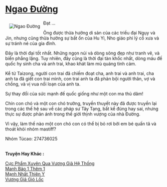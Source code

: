 <a href="https://truyentiki.com/ngao-duong.30535/" title="Ngao Đường"><h1>Ngao Đường</h1></a><div style="display:table"><img align="right" style="float: left; padding: 10px;" src="https://truyentiki.com/a/img/str/src/30535.jpg" alt="Ngao Đường">Đạt ... <p></p> Ông được thừa hưởng di sản của các triều đại Ngụy và Jin, nhưng cũng thừa hưởng sự bất ổn của Hu Yi, Nho giáo phi lý cổ xưa và sự tránh né của gia đình. <p></p> Đây là thời đại tốt nhất. Những ngọn núi và dòng sông đẹp như tranh vẽ, và biển phẳng lặng. Tuy nhiên, đây cũng là thời đại tàn khốc nhất, dòng máu đế quốc hy sinh cha và anh trai, khao khát làm mù quáng tình cảm. <p></p> Kể từ Taizong, người con trai đã chiếm đoạt cha, anh trai và anh trai, cha anh ta đã giết con trai mình, con trai anh ta đã phản bội người thân, vợ và chồng, và vị vua nổi loạn của anh ta. <p></p> Sự thay đổi của sức mạnh đế quốc giống như một con ma thủ dâm! <p></p> Chín con chó và một con chó trưởng, truyền thuyết này đã được truyền lại trong các thế hệ sau về các pháp sư Tây Tạng, bất kể đúng hay sai, nhưng thực sự được phản ánh trong thế giới thịnh vượng của nhà Đường. <p></p> Vì vậy, làm thế nào một con chó con có thể bị bỏ rơi bởi em bé quấn tã và thoát khỏi nhóm mastiff? <p></p> Nhóm Túcao: 274736025</div><p><br><b>Truyện Hay Khác :</b></p><a href="https://truyentiki.com/cuc-pham-xuyen-qua-vuong-gia-he-thong.30534/" alt="Cực Phẩm Xuyên Qua Vương Giả Hệ Thống">Cực Phẩm Xuyên Qua Vương Giả Hệ Thống</a><br/><a href="https://truyentiki.wordpress.com/2020/06/08/manh-bao-1-them-1/" alt="Manh Bảo 1 Thêm 1">Manh Bảo 1 Thêm 1</a><br/><a href="https://github.com/nownovels/top500/tree/master/truyenhay/33891/" alt="Mạnh Nhất Thiên Y">Mạnh Nhất Thiên Y</a><br/><a href="https://github.com/nownovels/top500/tree/master/truyenhay/33497/" alt="Vương Giả Gió Lốc">Vương Giả Gió Lốc</a><br/>